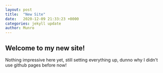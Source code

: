 ```yaml
---
layout: post
title:  "New Site"
date:   2020-12-09 21:33:23 +0000
categories: jekyll update
author: Munro
---
```


## Welcome to my new site!

Nothing impressive here yet, still setting everything up, dunno why I didn't use github pages before now!
